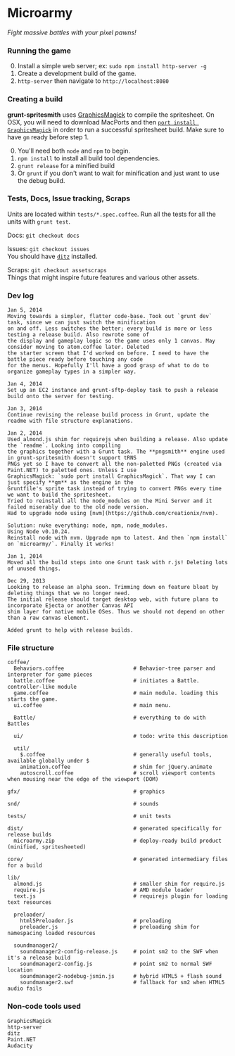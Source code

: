 # Microarmy

_Fight massive battles with your pixel pawns!_

### Running the game

0. Install a simple web server; ex: `sudo npm install http-server -g`
1. Create a development build of the game.
2. `http-server` then navigate to `http://localhost:8080`

### Creating a build

**grunt-spritesmith** uses [GraphicsMagick](http://www.graphicsmagick.org/utilities.html) to compile the spritesheet.
On OSX, you will need to download MacPorts and then
[`port install GraphicsMagick`](http://www.macports.org/ports.php?by=name&substr=magick) in order to run a successful
spritesheet build. Make sure to have `gm` ready before step 1.

0. You'll need both `node` and `npm` to begin.
1. `npm install` to install all build tool dependencies.
2. `grunt release` for a minified build
3. Or `grunt` if you don't want to wait for minification and just want to use the debug build.

### Tests, Docs, Issue tracking, Scraps

Units are located within `tests/*.spec.coffee`. Run all the tests for all the units with `grunt test`.  

Docs:   `git checkout docs`  

Issues: `git checkout issues`  
  You should have [`ditz`](http://stackoverflow.com/questions/2186628/textbased-issue-tracker-todo-list-for-git)
installed.

Scraps: `git checkout assetscraps`  
  Things that might inspire future features and various other assets.

### Dev log

    Jan 5, 2014
    Moving towards a simpler, flatter code-base. Took out `grunt dev` task, since we can just switch the minification
    on and off. Less switches the better; every build is more or less testing a release build. Also rewrote some of
    the display and gameplay logic so the game uses only 1 canvas. May consider moving to atom.coffee later. Deleted
    the starter screen that I'd worked on before. I need to have the battle piece ready before touching any code
    for the menus. Hopefully I'll have a good grasp of what to do to organize gameplay types in a simpler way.

    Jan 4, 2014
    Set up an EC2 instance and grunt-sftp-deploy task to push a release build onto the server for testing.

    Jan 3, 2014
    Continue revising the release build process in Grunt, update the readme with file structure explanations.

    Jan 2, 2014
    Used almond.js shim for requirejs when building a release. Also update the `readme`. Looking into compiling
    the graphics together with a Grunt task. The **pngsmith** engine used in grunt-spritesmith doesn't support tRNS
    PNGs yet so I have to convert all the non-paletted PNGs (created via Paint.NET) to paletted ones. Unless I use
    GraphicsMagick: `sudo port install GraphicsMagick`. That way I can just specify **gm** as the engine in the
    Gruntfile's sprite task instead of trying to convert PNGs every time we want to build the spritesheet.
    Tried to reinstall all the node_modules on the Mini Server and it failed miserably due to the old node version.
    Had to upgrade node using [nvm](https://github.com/creationix/nvm).
    
    Solution: nuke everything: node, npm, node_modules.
    Using Node v0.10.24.
    Reinstall node with nvm. Upgrade npm to latest. And then `npm install` on `microarmy/`. Finally it works!

    Jan 1, 2014
    Moved all the build steps into one Grunt task with r.js! Deleting lots of unused things.

    Dec 29, 2013
    Looking to release an alpha soon. Trimming down on feature bloat by deleting things that we no longer need.
    The initial release should target desktop web, with future plans to incorporate Ejecta or another Canvas API
    shim layer for native mobile OSes. Thus we should not depend on other than a raw canvas element.
    
    Added grunt to help with release builds.

### File structure

    coffee/      
      Behaviors.coffee                      # Behavior-tree parser and interpreter for game pieces
      battle.coffee                         # initiates a Battle. controller-like module
      game.coffee                           # main module. loading this starts the game.
      ui.coffee                             # main menu.
      
      Battle/                               # everything to do with Battles
      
      ui/                                   # todo: write this description
      
      util/
        $.coffee                            # generally useful tools, available globally under $
        animation.coffee                    # shim for jQuery.animate
        autoscroll.coffee                   # scroll viewport contents when mousing near the edge of the viewport (DOM)

    gfx/                                    # graphics
    
    snd/                                    # sounds
    
    tests/                                  # unit tests

    dist/                                   # generated specifically for release builds
      microarmy.zip                         # deploy-ready build product (minified, spritesheeted)
    
    core/                                   # generated intermediary files for a build
    
    lib/
      almond.js                             # smaller shim for require.js
      require.js                            # AMD module loader
      text.js                               # requirejs plugin for loading text resources
      
      preloader/            
        html5Preloader.js                   # preloading
        preloader.js                        # preloading shim for namespacing loaded resources
      
      soundmanager2/
        soundmanager2-config-release.js     # point sm2 to the SWF when it's a release build
        soundmanager2-config.js             # point sm2 to normal SWF location
        soundmanager2-nodebug-jsmin.js      # hybrid HTML5 + flash sound
        soundmanager2.swf                   # fallback for sm2 when HTML5 audio fails

### Non-code tools used

    GraphicsMagick
    http-server
    ditz
    Paint.NET
    Audacity
